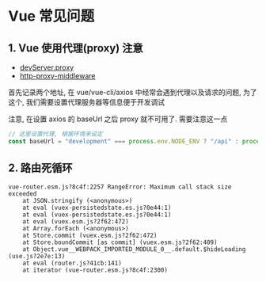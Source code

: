 # Vue 常见问题

## 1. Vue 使用代理(proxy) 注意

-   [devServer.proxy](https://cli.vuejs.org/zh/config/#devserver-proxy)
-   [http-proxy-middleware](https://github.com/chimurai/http-proxy-middleware#proxycontext-config)

首先记录两个地址, 在 vue/vue-cli/axios 中经常会遇到代理以及请求的问题, 为了这个, 我们需要设置代理服务器等信息便于开发调试

注意, 在设置 axios 的 baseUrl 之后 proxy 就不可用了. 需要注意这一点

```javascript
// 这里设置代理, 根据环境来设定
const baseUrl = "development" === process.env.NODE_ENV ? "/api" : process.env.VUE_APP_URL;
```

## 2. 路由死循环

```
vue-router.esm.js?8c4f:2257 RangeError: Maximum call stack size exceeded
    at JSON.stringify (<anonymous>)
    at eval (vuex-persistedstate.es.js?0e44:1)
    at eval (vuex-persistedstate.es.js?0e44:1)
    at eval (vuex.esm.js?2f62:472)
    at Array.forEach (<anonymous>)
    at Store.commit (vuex.esm.js?2f62:472)
    at Store.boundCommit [as commit] (vuex.esm.js?2f62:409)
    at Object.vue__WEBPACK_IMPORTED_MODULE_0__.default.$hideLoading (use.js?2e7e:13)
    at eval (router.js?41cb:141)
    at iterator (vue-router.esm.js?8c4f:2300)
```
